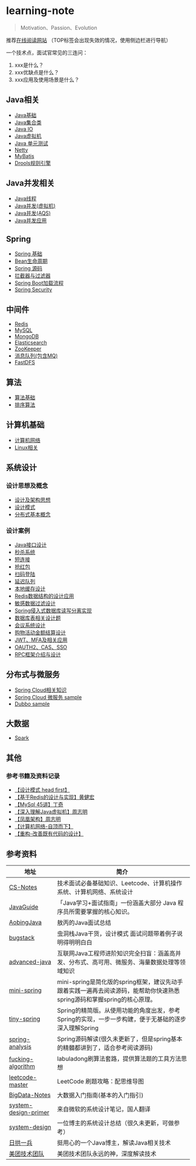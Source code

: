 # learning-note
> Motivation、Passion、Evolution

推荐[在线阅读网站](https://rbmon.gitee.io/learning-note/#/)
（TOP标签会出现失效的情况，使用侧边栏进行导航）

一个技术点，面试官常见的三连问：
1. xxx是什么？
2. xxx优缺点是什么？
3. xxx应用及使用场景是什么？

## Java相关
- [Java基础](/src/main/java/com/toc/JAVA_BASE.md)
- [Java集合类](/src/main/java/com/toc/COLLECTION.md)
- [Java IO](/src/main/java/com/toc/JAVA_IO.md)
- [Java虚拟机](/src/main/java/com/toc/JVM.md)
- [Java 单元测试](/src/main/java/com/toc/UNIT_TEST.md)
- [Netty](/src/main/java/com/toc/NETTY.md)
- [MyBatis](/src/main/java/com/toc/MYBATIS.md)
- [Drools规则引擎](/src/main/java/com/toc/RULE_ENGINE.md)

## Java并发相关
- [Java线程](/src/main/java/com/toc/THREAD.md)
- [Java并发(虚拟机)](/src/main/java/com/toc/CONCURRENT.md)
- [Java并发(AQS)](/src/main/java/com/toc/CONCURRENTTOOL.md)
- [Java并发应用](/src/main/java/com/toc/CONCURRENT_APPLICATION.md)

## Spring
- [Spring 基础](/src/main/java/com/toc/SPRING.md)
- [Bean生命周期](/src/main/java/com/toc/LIFECYCLE.md)
- [Spring 源码](/src/main/java/com/toc/SOURCECODE.md)
- [拦截器与过滤器](/src/main/java/com/toc/FILTERANDINTERCEPTOR.md)
- [Spring Boot加载流程](/src/main/java/com/toc/SPRINGBOOT.md)
- [Spring Security](/src/main/java/com/toc/SPRING-SECURITY.md)

## 中间件
- [Redis](/src/main/java/com/toc/REDIS.md)
- [MySQL](/src/main/java/com/toc/MYSQL.md) 
- [MongoDB](/src/main/java/com/toc/MONGODB.md)
- [Elasticsearch](/src/main/java/com/toc/ES.md)
- [ZooKeeper](/src/main/java/com/toc/ZOOKEEPER.md)
- [消息队列(包含MQ)](/src/main/java/com/toc/MESSAGEQUEUE.md)
- [FastDFS](/src/main/java/com/toc/FASTDFS.md)

## 算法
- [算法基础](/src/main/java/com/toc/ALGORITHM.md)
- [排序算法](/src/main/java/com/toc/SORT_ALGORITHM.md)

## 计算机基础
- [计算机网络](/src/main/java/com/toc/NETWORK.md)
- [Linux相关](/src/main/java/com/toc/LINUX.md)

## 系统设计
### 设计思想及概念
- [设计及架构思想](/src/main/java/com/toc/SYSTEM-DESIGN.md)
- [设计模式](/src/main/java/com/toc/CODEDESIGN_BOOK.md)
- [分布式基本概念](/src/main/java/com/toc/DISTRIBUTED-SYSTEM.md)

### 设计案例
- [Java接口设计](/src/main/java/com/toc/INTERFACE_DESIGN.md)
- [秒杀系统](/src/main/java/com/toc/SECONDS_KILL_DESIGN.md)
- [短连接](/src/main/java/com/toc/TINYURL.md)
- [抢红包](/src/main/java/com/toc/SECONDKILL_REDPACKAGE.md)
- [扫码登陆](/src/main/java/com/toc/SCAN_LOGIN.md)
- [延迟队列](/src/main/java/com/toc/DELAYQUEUE_DESIGN.md)
- [本地缓存设计](/src/main/java/com/toc/LOCALCACHE.md)
- [Redis数据结构的设计应用](/src/main/java/com/toc/REDIS_APPLICATION.md)
- [敏感数据过滤设计](/src/main/java/com/toc/SENSITIVE_FILTER.md)
- [Spring侵入式数据库读写分离实现](/src/main/java/com/toc/READ_WRITE_DB.md)
- [数据库表相关设计题](/src/main/java/com/toc/TABLE_DESIGN.md)
- [会议系统设计](/src/main/java/com/toc/MEETING_DESIGN.md)
- [购物活动金额结算设计](/src/main/java/com/toc/SHOPPING_SETTLEMENT.md)
- [JWT、MFA及相关应用](/src/main/java/com/toc/JWT_APPLICATION.md)
- [OAUTH2、CAS、SSO](/src/main/java/com/toc/OAUTH2_CAS_SSO.md)
- [RPC框架介绍与设计](/src/main/java/com/toc/RPC_DESIGN.md)

## 分布式与微服务
- [Spring Cloud相关知识](/src/main/java/com/toc/SPRING-CLOUD.md)
- [Spring Cloud 微服务 sample](https://github.com/rbmonster/sanwu-microservice)
- [Dubbo sample](https://github.com/rbmonster/sanwu-dubbo-demo)

## 大数据
- [Spark](/src/main/java/com/toc/SPARK.md)

## 其他
### 参考书籍及资料记录
- [【设计模式 head first】](/src/main/java/com/toc/CODEDESIGN_BOOK.md)
- [【基于Redis的设计与实现】黄健宏](/src/main/java/com/toc/REDIS_BOOK.md)
- [【MySql 45讲】丁奇](/src/main/java/com/toc/MYSQL_BOOK.md)
- [【深入理解Java虚拟机】周志明](/src/main/java/com/toc/JVM_BOOK.md)
- [【凤凰架构】周志明](https://icyfenix.cn/summary/)
- [【计算机网络-自顶而下】](src/main/java/com/other/NETWORK_BOOK.md)
- [【重构-改善既有代码的设计】](src/main/java/com/other/REFACTOR_BOOK.md)

## 参考资料
| 地址 | 简介 |
| --- | --- |
| [CS-Notes](https://github.com/CyC2018/CS-Notes) | 技术面试必备基础知识、Leetcode、计算机操作系统、计算机网络、系统设计 |
| [JavaGuide](https://github.com/Snailclimb/JavaGuide)| 「Java学习+面试指南」一份涵盖大部分 Java 程序员所需要掌握的核心知识。 |
| [AobingJava](https://github.com/AobingJava/JavaFamily) | 敖丙的Java面试总结 |
| [bugstack](https://bugstack.cn/) | 虫洞栈Java干货，设计模式 面试问题带着例子说明得明明白白 |
| [advanced-java](https://github.com/doocs/advanced-java) | 互联网Java工程师进阶知识完全扫盲：涵盖高并发、分布式、高可用、微服务、海量数据处理等领域知识 |
| [mini-spring](https://github.com/DerekYRC/mini-spring) | mini-spring是简化版的spring框架，建议先动手跟着实践一遍再去阅读源码，能帮助你快速熟悉spring源码和掌握spring的核心原理。|
| [tiny-spring](https://github.com/code4craft/tiny-spring)| Spring的精简版。从使用功能的角度出发，参考Spring的实现，一步一步构建，便于无基础的逐步深入理解Spring|
| [spring-analysis](https://github.com/seaswalker/spring-analysis) | Spring源码解读(很久未更新了，但是spring基本的精髓都讲到了，适合参考阅读源码) |
| [fucking-algorithm](https://github.com/labuladong/fucking-algorithm) | labuladong刷算法套路，提供算法题的工具方法思想 |
| [leetcode-master](https://github.com/youngyangyang04/leetcode-master) | LeetCode 刷题攻略：配思维导图 |
| [BigData-Notes](https://github.com/heibaiying/BigData-Notes) | 大数据入门指南(基本的入门指引) |
| [system-design-primer](https://github.com/donnemartin/system-design-primer/blob/master/README-zh-Hans.md) | 来自微软的系统设计笔记，国人翻译 |
| [system-design](https://github.com/soulmachine/system-design/blob/master/cn/SUMMARY.md) | 一位博主的系统设计总结（很久未更新，可做参考） |
| [日拱一兵](https://dayarch.top/) | 挺用心的一个Java博主，解读Java相关技术 |
| [美团技术团队](https://tech.meituan.com/) | 美团技术团队永远的神，深度解读技术 |
